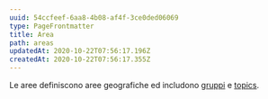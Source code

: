 ```yaml
---
uuid: 54ccfeef-6aa8-4b08-af4f-3ce0ded06069
type: PageFrontmatter
title: Area
path: areas
updatedAt: 2020-10-22T07:56:17.196Z
createdAt: 2020-10-22T07:56:17.355Z
---
```


Le aree definiscono aree geografiche ed includono [gruppi](/groups) e [topics](/topics).
